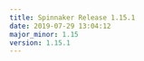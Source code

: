 ```yaml
---
title: Spinnaker Release 1.15.1
date: 2019-07-29 13:04:12
major_minor: 1.15
version: 1.15.1
---
```


<script src="https://gist.github.com/spinnaker-release/df2ab364b23fdb90026315e48691d00e.js"/>
